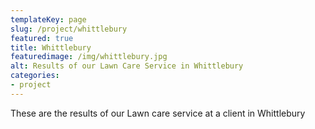 ```yaml
---
templateKey: page
slug: /project/whittlebury
featured: true
title: Whittlebury
featuredimage: /img/whittlebury.jpg
alt: Results of our Lawn Care Service in Whittlebury
categories:
- project
---
```

These are the results of our Lawn care service at a client in Whittlebury


